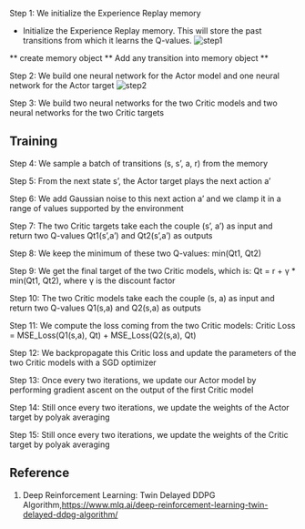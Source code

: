 Step 1: We initialize the Experience Replay memory

* Initialize the Experience Replay memory. This will store the past transitions from which it learns the Q-values.
![step1](https://i.imgur.com/oap1vFv.png)

** create memory object 
** Add any transition into memory object
** 


Step 2: We build one neural network for the Actor model and one neural network for the Actor target
![step2](https://i.imgur.com/tGZkP5v.png)

Step 3: We build two neural networks for the two Critic models and two neural networks for the two Critic targets
## Training 

Step 4: We sample a batch of transitions (s, s’, a, r) from the memory

Step 5: From the next state s’, the Actor target plays the next action a’

Step 6: We add Gaussian noise to this next action a’ and we clamp it in a range of values supported by the environment

Step 7: The two Critic targets take each the couple (s’, a’) as input and return two Q-values Qt1(s’,a’) and Qt2(s’,a’) as outputs

Step 8: We keep the minimum of these two Q-values: min(Qt1, Qt2)

Step 9: We get the final target of the two Critic models, which is: Qt = r + γ * min(Qt1, Qt2), where γ is the discount factor

Step 10: The two Critic models take each the couple (s, a) as input and return two Q-values Q1(s,a) and Q2(s,a) as outputs

Step 11: We compute the loss coming from the two Critic models: Critic Loss = MSE_Loss(Q1(s,a), Qt) + MSE_Loss(Q2(s,a), Qt)

Step 12: We backpropagate this Critic loss and update the parameters of the two Critic models with a SGD optimizer

Step 13: Once every two iterations, we update our Actor model by performing gradient ascent on the output of the first Critic model

Step 14: Still once every two iterations, we update the weights of the Actor target by polyak averaging

Step 15: Still once every two iterations, we update the weights of the Critic target by polyak averaging

 
## Reference
1. Deep Reinforcement Learning: Twin Delayed DDPG Algorithm,https://www.mlq.ai/deep-reinforcement-learning-twin-delayed-ddpg-algorithm/
